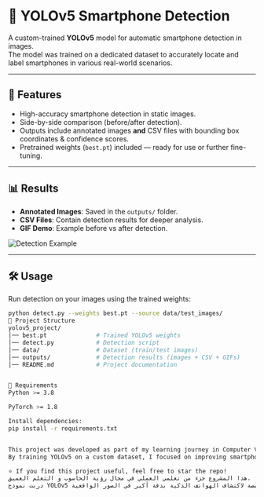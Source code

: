 # 📱 YOLOv5 Smartphone Detection

A custom-trained **YOLOv5** model for automatic smartphone detection in images.  
The model was trained on a dedicated dataset to accurately locate and label smartphones in various real-world scenarios.

---

## 🚀 Features
- High-accuracy smartphone detection in static images.  
- Side-by-side comparison (before/after detection).  
- Outputs include annotated images **and** CSV files with bounding box coordinates & confidence scores.  
- Pretrained weights (`best.pt`) included — ready for use or further fine-tuning.  

---

## 📊 Results
- **Annotated Images**: Saved in the `outputs/` folder.  
- **CSV Files**: Contain detection results for deeper analysis.  
- **GIF Demo**: Example before vs after detection.

![Detection Example](outputs/phone_detection_comparison.gif)

---

## 🛠️ Usage
Run detection on your images using the trained weights:

```bash
python detect.py --weights best.pt --source data/test_images/
📂 Project Structure
yolov5_project/
│── best.pt              # Trained YOLOv5 weights
│── detect.py            # Detection script
│── data/                # Dataset (train/test images)
│── outputs/             # Detection results (images + CSV + GIFs)
│── README.md            # Project documentation


🔧 Requirements
Python >= 3.8

PyTorch >= 1.8

Install dependencies:
pip install -r requirements.txt


This project was developed as part of my learning journey in Computer Vision and Deep Learning.
By training YOLOv5 on a custom dataset, I focused on improving smartphone detection accuracy in real-world images.

⭐ If you find this project useful, feel free to star the repo!
هذا المشروع جزء من تعلمي العملي في مجال رؤية الحاسوب و التعلم العميق.
دربت نموذج YOLOv5 على بيانات مخصصة لاكتشاف الهواتف الذكية بدقة أكبر في الصور الواقعية.

